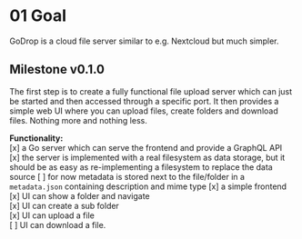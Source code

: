 # 01 Goal

GoDrop is a cloud file server similar to e.g. Nextcloud but much simpler.

## Milestone v0.1.0

The first step is to create a fully functional file upload server which can just
be started and then accessed through a specific port. It then provides a simple 
web UI where you can upload files, create folders and download files. 
Nothing more and nothing less.

__Functionality:__  
[x] a Go server which can serve the frontend and provide a GraphQL API  
[x] the server is implemented with a real filesystem as data storage, 
but it should be as easy as re-implementing a filesystem to replace the data source
[ ] for now metadata is stored next to the file/folder in a `metadata.json` containing description and mime type
[x] a simple frontend  
[x] UI can show a folder and navigate  
[x] UI can create a sub folder  
[x] UI can upload a file  
[ ] UI can download a file.  

